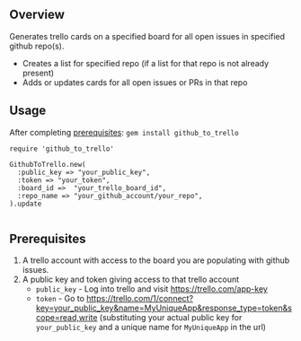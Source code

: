 ## Overview
Generates trello cards on a specified board for all open issues in specified github repo(s). 
- Creates a list for specified repo (if a list for that repo is not already present)
- Adds or updates cards for all open issues or PRs in that repo
## Usage

After completing [prerequisites](#prerequisites):
`gem install github_to_trello`

```
require 'github_to_trello'
                                                                                     
GithubToTrello.new(                                                                  
  :public_key => "your_public_key",                                 
  :token => "your_token",      
  :board_id =>  "your_trello_board_id",                                                           
  :repo_name => "your_github_account/your_repo",                                         
).update                                                                             
                                                                                     
```

## Prerequisites

1. A trello account with access to the board you are populating with github issues.
2. A public key and token giving access to that trello account
   - `public_key` - Log into trello and visit https://trello.com/app-key
   - `token` - Go to
     https://trello.com/1/connect?key=your_public_key&name=MyUniqueApp&response_type=token&scope=read,write 
    (substituting your actual public key for `your_public_key` and a unique name for `MyUniqueApp` in the url)

